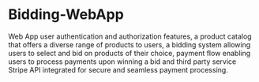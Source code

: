 # Bidding-WebApp
Web App user authentication and authorization features, a product catalog that offers a diverse range of products to users, a bidding system allowing users to select and bid on products of their choice, payment flow enabling users to process payments upon winning a bid and third party service Stripe API integrated for secure and seamless payment processing.
